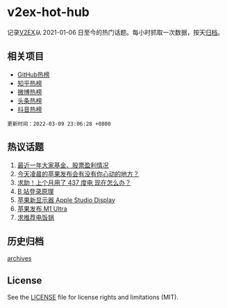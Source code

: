 # v2ex-hot-hub

 记录[V2EX](https://www.v2ex.com/)从 2021-01-06 日至今的热门话题。每小时抓取一次数据，按天[归档](archives)。
 
 ## 相关项目

- [GitHub热榜](https://github.com/snaildev/github-hot-hub)
- [知乎热榜](https://github.com/snaildev/zhihu-hot-hub)
- [微博热榜](https://github.com/snaildev/weibo-hot-hub)
- [头条热榜](https://github.com/snaildev/toutiao-hot-hub)
- [抖音热榜](https://github.com/snaildev/douyin-hot-hub)


 `更新时间：2022-03-09 23:06:28 +0800`

## 热议话题

1. [最近一年大家基金、股票盈利情况](https://www.v2ex.com/t/839064)
1. [今天凌晨的苹果发布会有没有你心动的地方？](https://www.v2ex.com/t/839002)
1. [求助！上个月用了 437 度电 现在怎么办？](https://www.v2ex.com/t/839095)
1. [B 站登录原理](https://www.v2ex.com/t/839140)
1. [苹果新显示器 Apple Studio Display](https://www.v2ex.com/t/838999)
1. [苹果发布 M1 Ultra](https://www.v2ex.com/t/838991)
1. [求推荐电饭锅](https://www.v2ex.com/t/839023)

## 历史归档

[archives](archives)

## License

See the [LICENSE](LICENSE) file for license rights and limitations (MIT).
